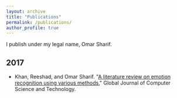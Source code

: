 ```yaml
---
layout: archive
title: "Publications"
permalink: /publications/
author_profile: true
---
```

I publish under my legal name, Omar Sharif. 

2017
----

* Khan, Reeshad, and Omar Sharif. "[A literature review on emotion recognition using various methods.](https://computerresearch.org/index.php/computer/article/view/1507)" Global Journal of Computer Science and Technology.